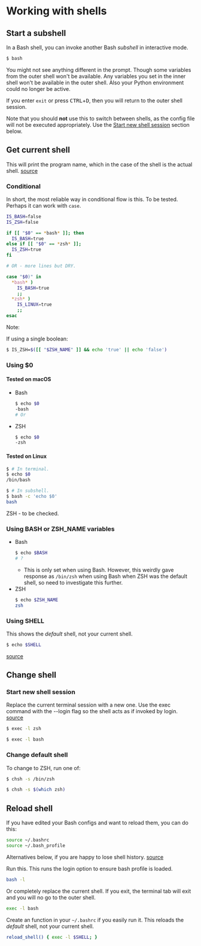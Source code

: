 # Working with shells


## Start a subshell

In a Bash shell, you can invoke another Bash *subshell* in interactive mode.

```sh
$ bash
```

You might not see anything different in the prompt. Though  some variables from the outer shell won't be available. Any variables you set in the inner shell won't be available in the outer shell. Also your Python environment could no longer be active.

If you enter `exit` or press <kbd>CTRL</kbd>+<kbd>D</kbd>, then you will return to the outer shell session.

Note that you should **not** use this to switch between shells, as the config file will not be executed appropriately. Use the [Start new shell session](#start-new-shell-session) section below.


## Get current shell

This will print the program name, which in the case of the shell is the actual shell. [source](https://stackoverflow.com/questions/3327013/how-to-determine-the-current-shell-im-working-on)

### Conditional

In short, the most reliable way in conditional flow is this. To be tested. Perhaps it can work with `case`.

```sh
IS_BASH=false
IS_ZSH=false

if [[ "$0" == *bash* ]]; then
  IS_BASH=true
else if [[ "$0" == *zsh* ]];
  IS_ZSH=true
fi

# OR - more lines but DRY.

case "$0)" in
  *bash* )
    IS_BASH=true
    ;;
  *zsh* )
    IS_LINUX=true
    ;;
esac
```

Note:

If using a single boolean:

```sh
$ IS_ZSH=$([[ "$ZSH_NAME" ]] && echo 'true' || echo 'false')
```

### Using $0

#### Tested on macOS

- Bash
	```sh
	$ echo $0
	-bash
	# Or

	```
- ZSH
	```sh
	$ echo $0
	-zsh
	```

#### Tested on Linux

```sh
$ # In terminal.
$ echo $0
/bin/bash
```

```sh
$ # In subshell.
$ bash -c 'echo $0'
bash
```

ZSH - to be checked.

### Using BASH or ZSH_NAME variables

- Bash
	```sh
	$ echo $BASH
	# ?
	```
	- This is only set when using Bash. However, this weirdly gave response as `/bin/zsh` when using Bash when ZSH was the default shell, so need to investigate this further.
- ZSH
	```sh
	$ echo $ZSH_NAME
	zsh
	```

### Using SHELL

This shows the _default_ shell, not your current shell.

```sh
$ echo $SHELL
```

[source](https://stackoverflow.com/questions/3327013/how-to-determine-the-current-shell-im-working-on)


## Change shell

### Start new shell session

Replace the current terminal session with a new one. Use the exec command with the --login flag so the shell acts as if invoked by login. [source](https://www.gnu.org/software/bash/manual/html_node/Invoking-Bash.html)

```sh
$ exec -l zsh

$ exec -l bash
```

### Change default shell

To change to ZSH, run one of:

```sh
$ chsh -s /bin/zsh

$ chsh -s $(which zsh)
```


## Reload shell

If you have edited your Bash configs and want to reload them, you can do this:

```sh
source ~/.bashrc
source ~/.bash_profile
```

Alternatives below, if you are happy to lose shell history. [source](https://stackoverflow.com/questions/4608187/how-to-reload-bash-profile-from-the-command-line)

Run this. This runs the login option to ensure bash profile is loaded.

```sh
bash -l
```

Or completely replace the current shell. If you exit, the terminal tab will exit and you will no go to the outer shell.

```sh
exec -l bash
```

Create an function in your `~/.bashrc` if you easily run it. This reloads the _default_ shell, not your current shell.

```sh
reload_shell() { exec -l $SHELL; }
```

